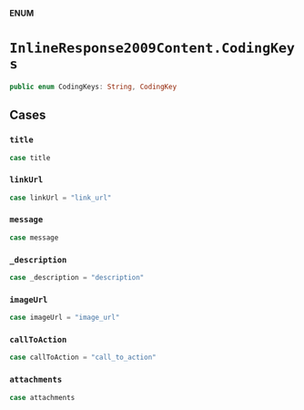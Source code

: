 **ENUM**

# `InlineResponse2009Content.CodingKeys`

```swift
public enum CodingKeys: String, CodingKey
```

## Cases
### `title`

```swift
case title
```

### `linkUrl`

```swift
case linkUrl = "link_url"
```

### `message`

```swift
case message
```

### `_description`

```swift
case _description = "description"
```

### `imageUrl`

```swift
case imageUrl = "image_url"
```

### `callToAction`

```swift
case callToAction = "call_to_action"
```

### `attachments`

```swift
case attachments
```
